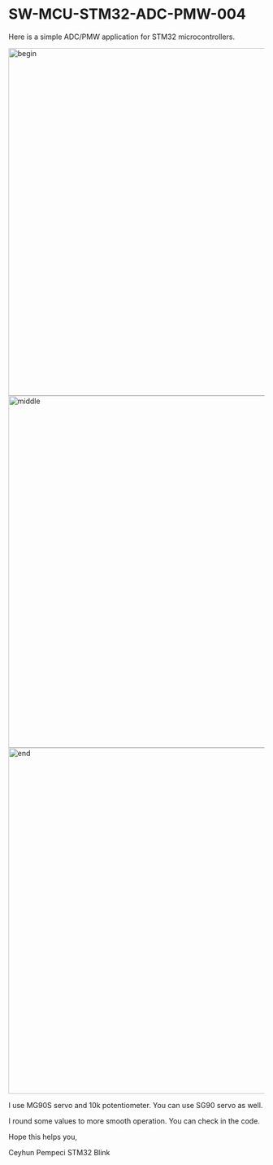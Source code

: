 # SW-MCU-STM32-ADC-PMW-004


Here is a simple ADC/PMW application for STM32 microcontrollers.

<img width="684" alt="begin" src="https://github.com/user-attachments/assets/ea5f5df6-736b-4c9d-97e8-1fbcdfaa373e">

<img width="693" alt="middle" src="https://github.com/user-attachments/assets/b3ded4ef-d744-4fd2-b0a0-90d641d0844f">

<img width="681" alt="end" src="https://github.com/user-attachments/assets/a1dcc38a-e85f-4ec5-9fc7-f8d9b959402d">

I use MG90S servo and 10k potentiometer. You can use SG90 servo as well.

I round some values to more smooth operation. You can check in the code.

Hope this helps you,

Ceyhun Pempeci
STM32 Blink
